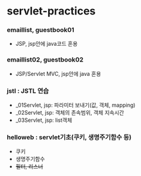 # servlet-practices

### emaillist, guestbook01 
* JSP, jsp안에 java코드 혼용

### emaillist02, guestbook02 
* JSP/Servlet MVC, jsp안에 java 혼용

### jstl : JSTL 연습
* _01Servlet, jsp: 파라미터 보내기(값, 객체, mapping)
* _02Servlet, jsp: 객체의 존속범위, 객체 지속시간
* _03Servlet, jsp: list객체

### helloweb : servlet기초(쿠키, 생명주기함수 등)
* 쿠키
* 생명주기함수
* ~~필터, 리스너~~
